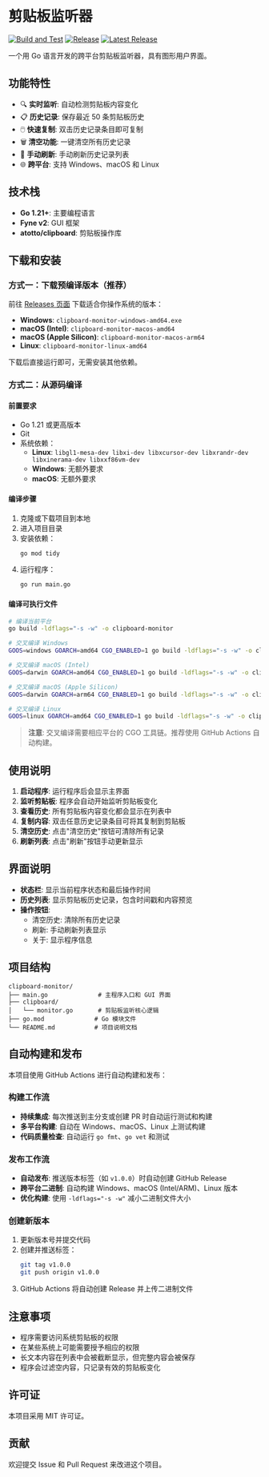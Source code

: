 # 剪贴板监听器

[![Build and Test](https://github.com/YOUR_USERNAME/YOUR_REPO_NAME/workflows/Build%20and%20Test/badge.svg)](https://github.com/YOUR_USERNAME/YOUR_REPO_NAME/actions)
[![Release](https://github.com/YOUR_USERNAME/YOUR_REPO_NAME/workflows/Release/badge.svg)](https://github.com/YOUR_USERNAME/YOUR_REPO_NAME/actions)
[![Latest Release](https://img.shields.io/github/v/release/YOUR_USERNAME/YOUR_REPO_NAME)](https://github.com/YOUR_USERNAME/YOUR_REPO_NAME/releases/latest)

一个用 Go 语言开发的跨平台剪贴板监听器，具有图形用户界面。

## 功能特性

- 🔍 **实时监听**: 自动检测剪贴板内容变化
- 📋 **历史记录**: 保存最近 50 条剪贴板历史
- 🖱️ **快速复制**: 双击历史记录条目即可复制
- 🗑️ **清空功能**: 一键清空所有历史记录
- 🔄 **手动刷新**: 手动刷新历史记录列表
- 🌐 **跨平台**: 支持 Windows、macOS 和 Linux

## 技术栈

- **Go 1.21+**: 主要编程语言
- **Fyne v2**: GUI 框架
- **atotto/clipboard**: 剪贴板操作库

## 下载和安装

### 方式一：下载预编译版本（推荐）

前往 [Releases 页面](https://github.com/YOUR_USERNAME/YOUR_REPO_NAME/releases/latest) 下载适合你操作系统的版本：

- **Windows**: `clipboard-monitor-windows-amd64.exe`
- **macOS (Intel)**: `clipboard-monitor-macos-amd64`
- **macOS (Apple Silicon)**: `clipboard-monitor-macos-arm64`
- **Linux**: `clipboard-monitor-linux-amd64`

下载后直接运行即可，无需安装其他依赖。

### 方式二：从源码编译

#### 前置要求

- Go 1.21 或更高版本
- Git
- 系统依赖：
  - **Linux**: `libgl1-mesa-dev libxi-dev libxcursor-dev libxrandr-dev libxinerama-dev libxxf86vm-dev`
  - **Windows**: 无额外要求
  - **macOS**: 无额外要求

#### 编译步骤

1. 克隆或下载项目到本地
2. 进入项目目录
3. 安装依赖：
   ```bash
   go mod tidy
   ```
4. 运行程序：
   ```bash
   go run main.go
   ```

#### 编译可执行文件

```bash
# 编译当前平台
go build -ldflags="-s -w" -o clipboard-monitor

# 交叉编译 Windows
GOOS=windows GOARCH=amd64 CGO_ENABLED=1 go build -ldflags="-s -w" -o clipboard-monitor.exe

# 交叉编译 macOS (Intel)
GOOS=darwin GOARCH=amd64 CGO_ENABLED=1 go build -ldflags="-s -w" -o clipboard-monitor-mac-amd64

# 交叉编译 macOS (Apple Silicon)
GOOS=darwin GOARCH=arm64 CGO_ENABLED=1 go build -ldflags="-s -w" -o clipboard-monitor-mac-arm64

# 交叉编译 Linux
GOOS=linux GOARCH=amd64 CGO_ENABLED=1 go build -ldflags="-s -w" -o clipboard-monitor-linux
```

> **注意**: 交叉编译需要相应平台的 CGO 工具链。推荐使用 GitHub Actions 自动构建。

## 使用说明

1. **启动程序**: 运行程序后会显示主界面
2. **监听剪贴板**: 程序会自动开始监听剪贴板变化
3. **查看历史**: 所有剪贴板内容变化都会显示在列表中
4. **复制内容**: 双击任意历史记录条目可将其复制到剪贴板
5. **清空历史**: 点击"清空历史"按钮可清除所有记录
6. **刷新列表**: 点击"刷新"按钮手动更新显示

## 界面说明

- **状态栏**: 显示当前程序状态和最后操作时间
- **历史列表**: 显示剪贴板历史记录，包含时间戳和内容预览
- **操作按钮**: 
  - 清空历史: 清除所有历史记录
  - 刷新: 手动刷新列表显示
  - 关于: 显示程序信息

## 项目结构

```
clipboard-monitor/
├── main.go              # 主程序入口和 GUI 界面
├── clipboard/
│   └── monitor.go       # 剪贴板监听核心逻辑
├── go.mod              # Go 模块文件
└── README.md           # 项目说明文档
```

## 自动构建和发布

本项目使用 GitHub Actions 进行自动构建和发布：

### 构建工作流

- **持续集成**: 每次推送到主分支或创建 PR 时自动运行测试和构建
- **多平台构建**: 自动在 Windows、macOS、Linux 上测试构建
- **代码质量检查**: 自动运行 `go fmt`、`go vet` 和测试

### 发布工作流

- **自动发布**: 推送版本标签（如 `v1.0.0`）时自动创建 GitHub Release
- **跨平台二进制**: 自动构建 Windows、macOS (Intel/ARM)、Linux 版本
- **优化构建**: 使用 `-ldflags="-s -w"` 减小二进制文件大小

### 创建新版本

1. 更新版本号并提交代码
2. 创建并推送标签：
   ```bash
   git tag v1.0.0
   git push origin v1.0.0
   ```
3. GitHub Actions 将自动创建 Release 并上传二进制文件

## 注意事项

- 程序需要访问系统剪贴板的权限
- 在某些系统上可能需要授予相应的权限
- 长文本内容在列表中会被截断显示，但完整内容会被保存
- 程序会过滤空内容，只记录有效的剪贴板变化

## 许可证

本项目采用 MIT 许可证。

## 贡献

欢迎提交 Issue 和 Pull Request 来改进这个项目。
